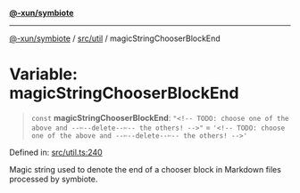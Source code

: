 [**@-xun/symbiote**](../../../README.md)

***

[@-xun/symbiote](../../../README.md) / [src/util](../README.md) / magicStringChooserBlockEnd

# Variable: magicStringChooserBlockEnd

> `const` **magicStringChooserBlockEnd**: `"<!-- TODO: choose one of the above and --✄--delete--✄-- the others! -->"` = `'<!-- TODO: choose one of the above and --✄--delete--✄-- the others! -->'`

Defined in: [src/util.ts:240](https://github.com/Xunnamius/symbiote/blob/0bafa3046d16effe919127463c68cff1fb657848/src/util.ts#L240)

Magic string used to denote the end of a chooser block in Markdown
files processed by symbiote.
